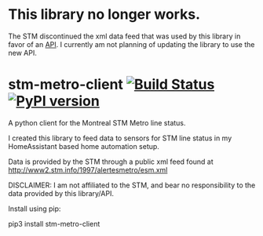 # This library no longer works.
The STM discontinued the xml data feed that was used by this library in favor of an [API](https://www.stm.info/en/about/developers).
I currently am not planning of updating the library to use the new API.

# stm-metro-client [![Build Status](https://api.travis-ci.org/kkr16/stm-metro-client.svg?branch=master)](https://travis-ci.org/kkr16/stm-metro-client) [![PyPI version](https://badge.fury.io/py/stm-metro-client.svg)](https://badge.fury.io/py/stm-metro-client)


A python client for the Montreal STM Metro line status.

I created this library to feed data to sensors for STM line status in my HomeAssistant based home automation setup.

Data is provided by the STM through a public xml feed found at http://www2.stm.info/1997/alertesmetro/esm.xml

DISCLAIMER: I am not affiliated to the STM, and bear no responsibility to the data provided by this library/API.

Install using pip:

pip3 install stm-metro-client

